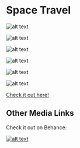 # Space Travel

![alt text](https://jmserv.000webhostapp.com/SpaceTravel/img/01.gif "Cover")

![alt text](https://user-images.githubusercontent.com/44101085/61529285-62232f00-a9f7-11e9-9d23-ee7f01891fe8.png "Presentation")

![alt text](https://user-images.githubusercontent.com/44101085/61529279-60f20200-a9f7-11e9-8c9a-82ebb5c3b2f7.gif "Character")

![alt text](https://user-images.githubusercontent.com/44101085/61529282-618a9880-a9f7-11e9-9a4a-fba886461d1a.gif "Still Animations")

![alt text](https://user-images.githubusercontent.com/44101085/61529283-618a9880-a9f7-11e9-9e05-0daf32534fea.gif "Button Animations")

![alt text](https://user-images.githubusercontent.com/44101085/61529284-62232f00-a9f7-11e9-80bb-c8e665e2ce63.gif "Conclusion")

[Check it out here!](https://jmserv.000webhostapp.com/SpaceTravel/ "Space Travel")

## Other Media Links

Check it out on Behance:

[![alt text](https://user-images.githubusercontent.com/44101085/61507159-05098800-a9bb-11e9-8245-de6605be3968.png "Behance Logo")](https://www.behance.net/gallery/83098091/Space-Travel-Canvas-Animation)